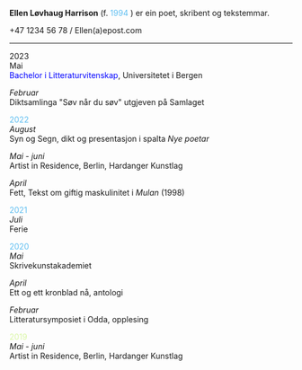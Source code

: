 **Ellen Løvhaug Harrison** (f. <span style="color:#5ebef1">1994</span>  ) er ein poet, skribent og tekstemmar.

+47 1234 56 78 / Ellen(a)epost.com   

----
2023  
Mai  
<span style="color:blue">Bachelor i Litteraturvitenskap</span>, Universitetet i Bergen  

*Februar*  
Diktsamlinga "Søv når du søv" utgjeven på Samlaget  
  
  
<span style="color:#5ebef1">2022</span>  
*August*  
Syn og Segn, dikt og presentasjon i spalta *Nye poetar*  

*Mai - juni*  
Artist in Residence, Berlin, Hardanger Kunstlag
  
*April*  
Fett, Tekst om giftig maskulinitet i *Mulan* (1998)  
   
   
<span style="color:#5ebef1">2021</span>  
*Juli*  
Ferie  
  
  
<span style="color:#5ebef1">2020</span>   
*Mai*  
Skrivekunstakademiet  
  
*April*  
Ett og ett kronblad nå, antologi  
  
*Februar*  
Litteratursymposiet i Odda, opplesing
  
  
<span style="color:#DAF7A6">2019</span>  
*Mai - juni*  
Artist in Residence, Berlin, Hardanger Kunstlag
